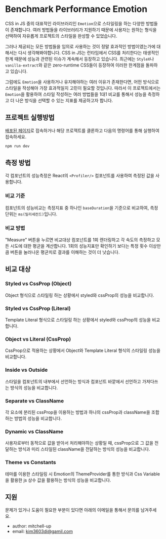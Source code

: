 # Benchmark Performance Emotion
CSS in JS 중의 대표적인 라이브러리인 `Emotion`으로 스타일링을 하는 다양한 방법들이 존재합니다. 여러 방법들을 라이브러리가 지원하기 때문에 사용자는 원하는 형식을 선택하여 자유롭게 프로젝트의 스타일을 완성할 수 있었습니다.

그러나 제공되는 모든 방법들을 임의로 사용하는 것이 정말 효과적인 방법이였는가에 대해서는 다시 생각해봐야합니다. CSS in JS는 런타임에서 CSS를 처리한다는 태생적인 한계 때문에 성능과 관련된 이슈가 계속해서 등장하고 있습니다. 최근에는 `StyleX`나 `vanilla-extract`와 같은 zero-runtime CSS들이 등장하여 이러한 한계점을 돌파하고 있습니다.

그럼에도 `Emotion`을 사용하거나 유지해야하는 여러 이유가 존재한다면, 어떤 방식으로 스타일을 작성해야 가장 효과적일지 고민이 필요할 것입니다. 따라서 이 프로젝트에서는 `Emotion`을 활용하여 스타일 작성하는 여러 방법들을 1대1 비교를 통해서 성능을 측정하고 더 나은 방식을 선택할 수 있는 지표를 제공하고자 합니다.

## 프로젝트 실행방법
[배포된 페이지](https://mitchell-up.github.io/benchmark-performance-emotion)로 접속하거나 해당 프로젝트를 클론하고 다음의 명령어를 통해 실행하여 접속하세요.

```bash
npm run dev 
```

## 측정 방법
각 컴포넌트의 성능측정은 React의 `<Profiler/>` 컴포넌트를 사용하여 측정된 값을 사용합니다.

### 비교 기준
컴포넌트의 성능비교는 측정지표 중 하나인 `baseDuration`을 기준으로 비교하여, 측정단위는 `ms(밀리세컨드)`입니다.

### 비교 방법
"Measure" 버튼을 누르면 비교대상 컴포넌트를 1회 렌더링하고 각 속도의 측정하고 모든 시도에 대한 평균을 계산합니다. 1회의 성능지표만 확인하기 보다는 특정 횟수 이상만큼 버튼을 눌러나온 평균치로 결과를 이해하는 것이 더 낫습니다.

## 비교 대상

### Styled vs CssProp (Object)
Object 형식으로 스타일링 하는 상황에서 styled와 cssProp의 성능을 비교합니다.

### Styled vs CssProp (Literal)
Template Literal 형식으로 스타일링 하는 상황에서 styled와 cssProp의 성능을 비교합니다.

### Object vs Literal (CssProp)
CssProp으로 적용하는 상황에서 Object와 Template Literal 형식의 스타일링 성능을 비교합니다.

### Inside vs Outside
스타일을 컴포넌트의 내부에서 선언하는 방식과 컴포넌트 바깥에서 선언하고 가져다쓰는 방식의 성능을 비교합니다.

### Separate vs ClassName
각 요소에 분리된 cssProp을 이용하는 방법과 하나의 cssProp과 className을 조합하는 방법의 성능을 비교합니다.

### Dynamic vs ClassName
사용자로부터 동적으로 값을 받아서 처리해야하는 상황일 때, cssProp으로 그 값을 전달하는 방식과 미리 스타일된 className을 전달하는 방식의 성능을 비교합니다.

### Theme vs Constants
테마를 이용한 스타일링 시 Emotion의 ThemeProvider를 통한 방식과 Css Variable을 활용한 js 상수 값을 활용하는 방식의 성능을 비교합니다.

## 지원
문제가 있거나 도움이 필요한 부분이 있다면 아래의 이메일을 통해서 문의를 남겨주세요.
- author: mitchell-up
- email: kim3603di@gamil.com
